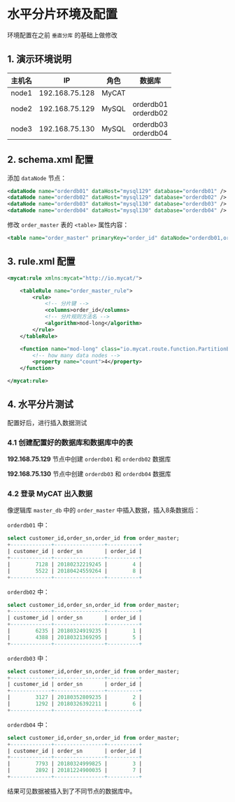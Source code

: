 # 水平分片环境及配置

环境配置在之前 `垂直分库` 的基础上做修改

## 1. 演示环境说明

| 主机名 | IP | 角色 | 数据库 |
| :---: | :---: | :---: | :---: |
| node1 | 192.168.75.128 | MyCAT| |
| node2 | 192.168.75.129 | MySQL| orderdb01 <br> orderdb02 |
| node3 | 192.168.75.130 | MySQL| orderdb03 <br> orderdb04 |

## 2. schema.xml 配置

添加 `dataNode` 节点：

```xml
<dataNode name="orderdb01" dataHost="mysql129" database="orderdb01" />
<dataNode name="orderdb02" dataHost="mysql129" database="orderdb02" />
<dataNode name="orderdb03" dataHost="mysql130" database="orderdb03" />
<dataNode name="orderdb04" dataHost="mysql130" database="orderdb04" />
```

修改 `order_master` 表的 `<table>` 属性内容：

```xml
<table name="order_master" primaryKey="order_id" dataNode="orderdb01,orderdb02,orderdb03,orderdb04" rule="order_master_rule" />
```

## 3. rule.xml 配置

```xml
<mycat:rule xmlns:mycat="http://io.mycat/">

    <tableRule name="order_master_rule">
        <rule>
            <!-- 分片键 -->
            <columns>order_id</columns>
            <!-- 分片规则方法名 -->
            <algorithm>mod-long</algorithm>
        </rule>
    </tableRule>

    <function name="mod-long" class="io.mycat.route.function.PartitionByMod">
        <!-- how many data nodes -->
        <property name="count">4</property>
    </function>

</mycat:rule>
```

## 4. 水平分片测试

配置好后，进行插入数据测试

### 4.1 创建配置好的数据库和数据库中的表

**192.168.75.129** 节点中创建 `orderdb01` 和 `orderdb02` 数据库

**192.168.75.130** 节点中创建 `orderdb03` 和 `orderdb04` 数据库

### 4.2 登录 MyCAT 出入数据

像逻辑库 `master_db` 中的 `order_master` 中插入数据，插入8条数据后：

`orderdb01` 中：

```sql
select customer_id,order_sn,order_id from order_master;
+-------------+----------------+----------+
| customer_id | order_sn       | order_id |
+-------------+----------------+----------+
|        7128 | 20180232219245 |        4 |
|        5522 | 20180424559264 |        8 |
+-------------+----------------+----------+
```

`orderdb02` 中：

```sql
select customer_id,order_sn,order_id from order_master;
+-------------+----------------+----------+
| customer_id | order_sn       | order_id |
+-------------+----------------+----------+
|        6235 | 20180324919235 |        1 |
|        4388 | 20180321369295 |        5 |
+-------------+----------------+----------+
```

`orderdb03` 中：

```sql
select customer_id,order_sn,order_id from order_master;
+-------------+----------------+----------+
| customer_id | order_sn       | order_id |
+-------------+----------------+----------+
|        3127 | 20180352809235 |        2 |
|        1292 | 20180326392211 |        6 |
+-------------+----------------+----------+
```

`orderdb04` 中：

```sql
select customer_id,order_sn,order_id from order_master;
+-------------+----------------+----------+
| customer_id | order_sn       | order_id |
+-------------+----------------+----------+
|        7793 | 20180324999825 |        3 |
|        2892 | 20181224900035 |        7 |
+-------------+----------------+----------+
```

结果可见数据被插入到了不同节点的数据库中。
